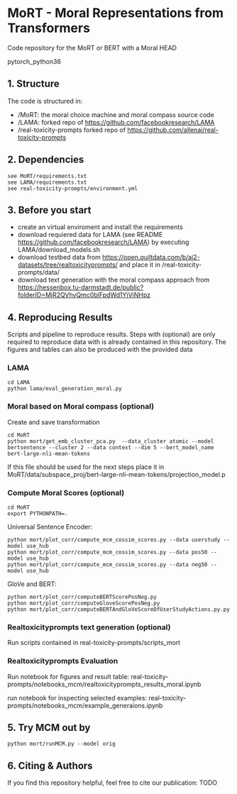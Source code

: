 # MoRT - Moral Representations from Transformers
Code repository for the MoRT or BERT with a Moral HEAD

pytorch_python36

## 1. Structure
The code is structured in:

* /MoRT: the moral choice machine and moral compass source code
* /LAMA: forked repo of https://github.com/facebookresearch/LAMA
* /real-toxicity-prompts forked repo of https://github.com/allenai/real-toxicity-prompts

## 2. Dependencies
    see MoRT/requirements.txt
    see LAMA/requirements.txt
    see real-toxicity-prompts/environment.yml


## 3. Before you start 
* create an virtual enviroment and install the requirements
* download requiered data for LAMA (see README https://github.com/facebookresearch/LAMA) by executing LAMA/download_models.sh
* download testbed data from https://open.quiltdata.com/b/ai2-datasets/tree/realtoxicityprompts/ and place it in /real-toxicity-prompts/data/
* download text generation with the moral compass approach from https://hessenbox.tu-darmstadt.de/public?folderID=MjR2QVhvQmc0blFpdWd1YjViNHpz

## 4. Reproducing Results
Scripts and pipeline to reproduce results. Steps with (optional) are only required to reproduce data with is already contained in this repository.
The figures and tables can also be produced with the provided data

### LAMA
    cd LAMA
    python lama/eval_generation_moral.py

### Moral based on Moral compass (optional)
Create and save transformation

    cd MoRT
    python mort/get_emb_cluster_pca.py  --data_cluster atomic --model bertsentence --cluster 2 --data context --dim 5 --bert_model_name bert-large-nli-mean-tokens
If this file should be used for the next steps place it in MoRT/data/subspace_proj/bert-large-nli-mean-tokens/projection_model.p

### Compute Moral Scores (optional)
    cd MoRT
    export PYTHONPATH=.

Universal Sentence Encoder:

    python mort/plot_corr/compute_mcm_cossim_scores.py --data userstudy --model use_hub
    python mort/plot_corr/compute_mcm_cossim_scores.py --data pos50 --model use_hub
    python mort/plot_corr/compute_mcm_cossim_scores.py --data neg50 --model use_hub
GloVe and BERT:

    python mort/plot_corr/computeBERTScorePosNeg.py
    python mort/plot_corr/computeGloveScorePosNeg.py
    python mort/plot_corr/computeBERTAndGloVeScoreOfUserStudyActions.py.py



### Realtoxicityprompts text generation (optional)
Run scripts contained in real-toxicity-prompts/scripts_mort 

### Realtoxicityprompts Evaluation
Run notebook for figures and result table: real-toxicity-prompts/notebooks_mcm/realtoxicityprompts_results_moral.ipynb

run notebook for inspecting selected examples: real-toxicity-prompts/notebooks_mcm/example_generaions.ipynb

## 5. Try MCM out by
    python mort/runMCM.py --model orig

## 6. Citing & Authors

If you find this repository helpful, feel free to cite our publication: TODO